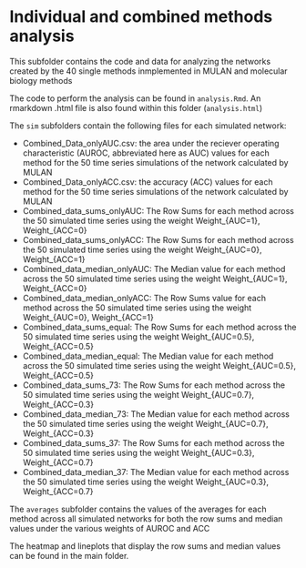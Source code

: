 # Individual and combined methods analysis

This subfolder contains the code and data for analyzing the networks created by the 40 single methods inmplemented in MULAN and molecular biology methods 


The code to perform the analysis can be found in  `analysis.Rmd`. An rmarkdown .html file is also found within this folder (`analysis.html`)

The `sim` subfolders contain the following files for each simulated network:

- Combined_Data_onlyAUC.csv: the area under the reciever operating characteristic (AUROC, abbreviated here as AUC) values for each method for the 50 time series simulations of the network calculated by MULAN
- Combined_Data_onlyACC.csv: the accuracy (ACC) values for each method for the 50 time series simulations of the network calculated by MULAN
- Combined_data_sums_onlyAUC: The Row Sums for each  method across the 50 simulated time series using the weight Weight_{AUC=1}, Weight_{ACC=0}
- Combined_data_sums_onlyACC: The Row Sums for each method across the 50 simulated time series using the weight Weight_{AUC=0}, Weight_{ACC=1}
- Combined_data_median_onlyAUC: The Median value for each method across the 50 simulated time series using the weight Weight_{AUC=1}, Weight_{ACC=0}
- Combined_data_median_onlyACC: The Row Sums value for each method across the 50 simulated time series using the weight Weight_{AUC=0}, Weight_{ACC=1}
- Combined_data_sums_equal: The Row Sums for each method across the 50 simulated time series using the weight Weight_{AUC=0.5}, Weight_{ACC=0.5}
- Combined_data_median_equal: The Median value for each method across the 50 simulated time series using the weight Weight_{AUC=0.5}, Weight_{ACC=0.5}
- Combined_data_sums_73: The Row Sums for each method across the 50 simulated time series using the weight Weight_{AUC=0.7}, Weight_{ACC=0.3}
- Combined_data_median_73: The Median value for each method across the 50 simulated time series using the weight Weight_{AUC=0.7}, Weight_{ACC=0.3}
- Combined_data_sums_37: The Row Sums for each method across the 50 simulated time series using the weight Weight_{AUC=0.3}, Weight_{ACC=0.7}
- Combined_data_median_37: The Median value for each method across the 50 simulated time series using the weight Weight_{AUC=0.3}, Weight_{ACC=0.7}

The `averages` subfolder contains the values of the averages for each method across all simulated networks for both the row sums and median values under the various weights of AUROC and ACC

The heatmap and lineplots that display the row sums and median values can be found in the main folder.
